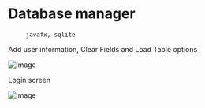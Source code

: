 #  Database manager 
   
         javafx, sqlite
         
   Add user information, Clear Fields and Load Table options
   
   ![image](https://github.com/lasha1metreveli/Student-management/blob/master/images/admin%20board.PNG)
   
   Login screen 
   
   ![image](https://github.com/lasha1metreveli/Personal-Projects/blob/master/images/login.PNG)
   

   
